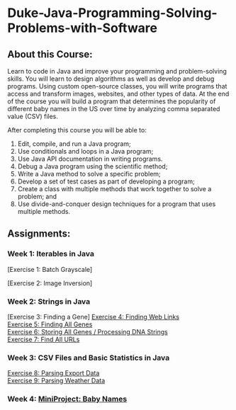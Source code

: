 # Duke-Java-Programming-Solving-Problems-with-Software

## About this Course:
  Learn to code in Java and improve your programming and problem-solving skills. You will learn to design algorithms as well as develop and debug programs. Using custom open-source classes, you will write programs that access and transform images, websites, and other types of data. At the end of the course you will build a program that determines the popularity of different baby names in the US over time by analyzing comma separated value (CSV) files. 

  After completing this course you will be able to:
 1. Edit, compile, and run a Java program;
 2. Use conditionals and loops in a Java program;
 3. Use Java API documentation in writing programs. 
 4. Debug a Java program using the scientific method;
 5. Write a Java method to solve a specific problem;
 6. Develop a set of test cases as part of developing a program;
 7. Create a class with multiple methods that work together to solve a problem; and
 8. Use divide-and-conquer design techniques for a program that uses multiple methods.

## Assignments:

### Week 1: Iterables in Java
[Exercise 1: Batch Grayscale]

[Exercise 2: Image Inversion]

### Week 2: Strings in Java
[Exercise 3: Finding a Gene]
[Exercise 4: Finding Web Links](https://github.com/gizeton/Duke-Java-Programming-Solving-Problems-with-Software/blob/master/root/Exercise_4/Finding%20Web%20Links.java) </br>
[Exercise 5: Finding All Genes](https://github.com/gizeton/Duke-Java-Programming-Solving-Problems-with-Software/blob/master/root/Exercise_5/Finding%20All%20Genes.java) </br>
[Exercise 6: Storing All Genes / Processing DNA Strings](https://github.com/gizeton/Duke-Java-Programming-Solving-Problems-with-Software/blob/master/root/Exercise_6/Storing%20All%20Genes.java) </br>
[Exercise 7: Find All URLs](https://github.com/gizeton/Duke-Java-Programming-Solving-Problems-with-Software/blob/master/root/Exercise_7/Find%20All%20URLs.java)

### Week 3: CSV Files and Basic Statistics in Java
[Exercise 8: Parsing Export Data](https://github.com/gizeton/Duke-Java-Programming-Solving-Problems-with-Software/blob/master/root/Exercise_8/Parsing%20Export%20Data.java) </br>
[Exercise 9: Parsing Weather Data](https://github.com/gizeton/Duke-Java-Programming-Solving-Problems-with-Software/blob/master/root/Exercise_9/Parsing%20Weather%20Data.java)

### Week 4: [MiniProject: Baby Names](https://github.com/gizeton/Duke-Java-Programming-Solving-Problems-with-Software/blob/master/root/MiniProject/BabyBirths.java)
</br>



